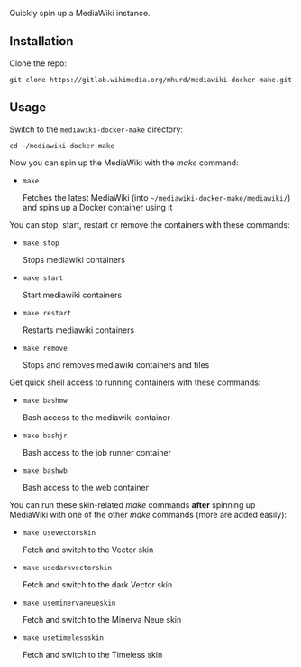 Quickly spin up a MediaWiki instance.

## Installation 

Clone the repo:

    git clone https://gitlab.wikimedia.org/mhurd/mediawiki-docker-make.git

## Usage

Switch to the `mediawiki-docker-make` directory:

    cd ~/mediawiki-docker-make

Now you can spin up the MediaWiki with the *make* command:
-   ```
    make
     ```
    Fetches the latest MediaWiki (into `~/mediawiki-docker-make/mediawiki/`) and spins up a Docker container using it

You can stop, start, restart or remove the containers with these commands:
-   ```
    make stop
     ```
    Stops mediawiki containers
-   ```
    make start
     ```
    Start mediawiki containers
-   ```
    make restart
     ```
    Restarts mediawiki containers
-   ```
    make remove
     ```
    Stops and removes mediawiki containers and files

Get quick shell access to running containers with these commands:
-   ```
    make bashmw
     ```
    Bash access to the mediawiki container
-   ```
    make bashjr
     ```
    Bash access to the job runner container
-   ```
    make bashwb
     ```
    Bash access to the web container

You can run these skin-related *make* commands **after** spinning up MediaWiki with one of the other *make* commands (more are added easily):

-   ```
    make usevectorskin
     ```
    Fetch and switch to the Vector skin
-   ```
    make usedarkvectorskin
     ```
    Fetch and switch to the dark Vector skin
-   ```
    make useminervaneueskin
     ```
    Fetch and switch to the Minerva Neue skin
-   ```
    make usetimelessskin
     ```
    Fetch and switch to the Timeless skin